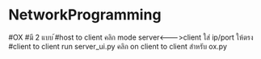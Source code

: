 # NetworkProgramming
#OX
#มี 2 แบบ
้#host to client
คลิก mode server<--->client
ใส่ ip/port ให้ตรง
#client to client
run server_ui.py
คลิก on client to client สำหรับ ox.py 
